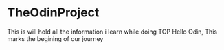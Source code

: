 # TheOdinProject
This is will hold all the information i learn while doing TOP
Hello Odin, This marks the begining of our journey